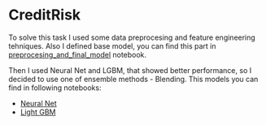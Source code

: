 # CreditRisk

To solve this task I used some data preprocesing and feature engineering tehniques. Also I defined base model, you can find this part in [preprocesing_and_final_model](https://github.com/koren-v/CreditRisk/blob/master/preprocesing_and_final_model.ipynb) notebook.

Then I used Neural Net and LGBM, that showed better performance, so I decided to use one of ensemble methods - Blending.
This models you can find in following notebooks:
* [Neural Net](https://github.com/koren-v/CreditRisk/blob/master/nn_with_fastai.ipynb)
* [Light GBM](https://github.com/koren-v/CreditRisk/blob/master/lgbm.ipynb)
